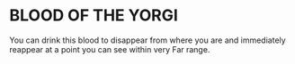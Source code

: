 # BLOOD OF THE YORGI

You can drink this blood to disappear from where you are and immediately reappear at a point you can see within very Far range.